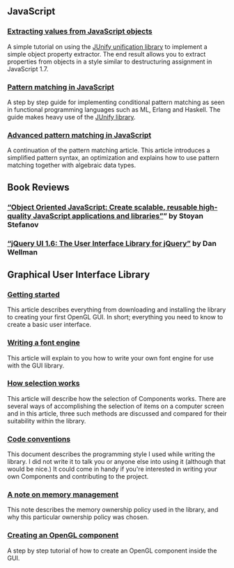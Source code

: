 ## JavaScript

### [Extracting values from JavaScript objects](extracting-object-values.html) 

A simple tutorial on using the [JUnify unification library](../projects/junify/) to implement a simple object property extractor. The end result allows you to extract properties from objects in a style similar to destructuring assignment in JavaScript 1.7.

### [Pattern matching in JavaScript](pattern-matching.html) 
  
A step by step guide for implementing conditional pattern matching as seen in functional programming languages such as ML, Erlang and Haskell. The guide makes heavy use of the [JUnify library](../projects/junify/).

### [Advanced pattern matching in JavaScript](advanced-pattern-matching.html) 

A continuation of the pattern matching article. This article introduces a simplified pattern syntax, an optimization and explains how to use pattern matching together with algebraic data types.

## Book Reviews

### [“Object Oriented JavaScript: Create scalable, reusable high-quality JavaScript applications and libraries”](object-oriented-javascript.html)” by Stoyan Stefanov

### [“jQuery UI 1.6: The User Interface Library for jQuery”](jquery-ui.html) by Dan Wellman

## Graphical User Interface Library
### [Getting started](gettingstarted.html) 

This article describes everything from downloading and installing the library to creating your first OpenGL GUI. In short; everything you need to know to create a basic user interface.

### [Writing a font engine](fontengine.html) 
  
  This article will explain to you how to write your own font engine for use with the GUI library.
### [How selection works](selection.html) 
  
This article will describe how the selection of Components works. There are several ways of accomplishing the selection of items on a computer screen and in this article, three such methods are discussed and compared for their suitability within the library.

### [Code conventions](codeconventions.html) 
  
This document describes the programming style I used while writing the library. I did not write it to talk you or anyone else into using it (although that would be nice.) It could come in handy if you're interested in writing your own Components and contributing to the project.

### [A note on memory management](memorynote.html) 
  
This note describes the memory ownership policy used in the library, and why this particular ownership policy was chosen.

### [Creating an OpenGL component](openglcanvas.html) 
  
A step by step tutorial of how to create an OpenGL component inside the GUI.